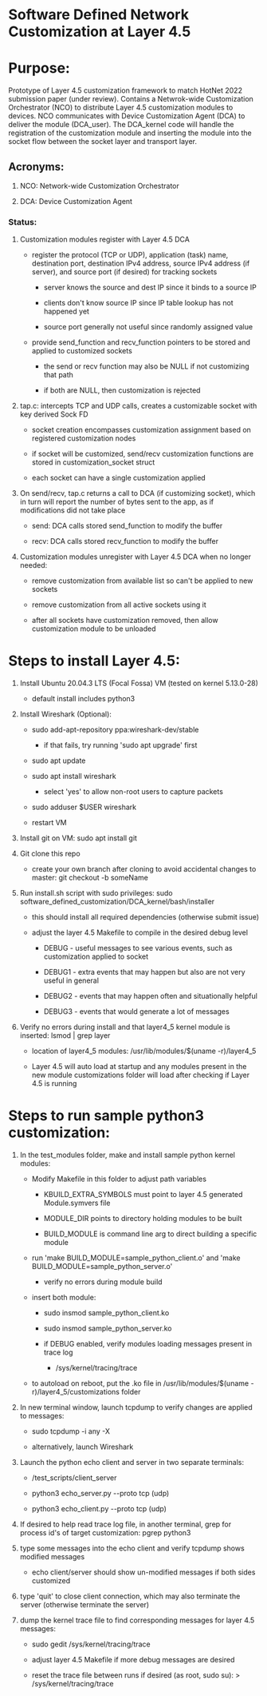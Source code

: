 # Software Defined Network Customization at Layer 4.5

# Purpose:
Prototype of Layer 4.5 customization framework to match HotNet 2022 submission paper (under review).  Contains a Netwrok-wide Customization Orchestrator (NCO)
to distribute Layer 4.5 customization modules to devices.  NCO communicates with Device Customization Agent (DCA) to deliver the module (DCA\_user).  The DCA\_kernel code will handle the registration of the customization module and inserting the module into the socket flow between the socket layer and transport layer.

## Acronyms:

1) NCO: Network-wide Customization Orchestrator

1) DCA: Device Customization Agent


### Status:


1) Customization modules register with Layer 4.5 DCA

    * register the protocol (TCP or UDP), application (task) name, destination port,
    destination IPv4 address, source IPv4 address (if server), and source port (if desired)
    for tracking sockets

        * server knows the source and dest IP since it binds to a source IP

        * clients don't know source IP since IP table lookup has not happened yet

        * source port generally not useful since randomly assigned value

    * provide send\_function and recv\_function pointers to be stored and
    applied to customized sockets

        * the send or recv function may also be NULL if not customizing that path

        * if both are NULL, then customization is rejected




2) tap.c: intercepts TCP and UDP calls, creates a customizable socket with
key derived Sock FD

    * socket creation encompasses customization assignment based on registered
    customization nodes

    * if socket will be customized, send/recv customization functions are
    stored in customization\_socket struct

    * each socket can have a single customization applied


1) On send/recv, tap.c returns a call to DCA (if customizing socket), which in
turn will report the number of bytes sent to the app, as if modifications did not take place

    * send: DCA calls stored send_function to modify the buffer  

    * recv: DCA calls stored recv_function to modify the buffer




4) Customization modules unregister with Layer 4.5 DCA when no longer needed:

    * remove customization from available list so can't be applied to new sockets

    * remove customization from all active sockets using it

    * after all sockets have customization removed, then allow customization module to be unloaded



# Steps to install Layer 4.5:

1) Install Ubuntu 20.04.3 LTS (Focal Fossa) VM (tested on kernel 5.13.0-28)

    * default install includes python3

1) Install Wireshark (Optional):

    * sudo add-apt-repository ppa:wireshark-dev/stable

        * if that fails, try running 'sudo apt upgrade' first

    * sudo apt update

    * sudo apt install wireshark

        * select 'yes' to allow non-root users to capture packets

    * sudo adduser $USER wireshark

    * restart VM

1) Install git on VM: sudo apt install git

1) Git clone this repo

    * create your own branch after cloning to avoid accidental changes to master: git checkout -b someName

1) Run install.sh script with sudo privileges: sudo software\_defined\_customization/DCA\_kernel/bash/installer

    * this should install all required dependencies (otherwise submit issue)

    * adjust the layer 4.5 Makefile to compile in the desired debug level

        * DEBUG - useful messages to see various events, such as customization applied to socket

        * DEBUG1 - extra events that may happen but also are not very useful in general

        * DEBUG2 - events that may happen often and situationally helpful

        * DEBUG3 - events that would generate a lot of messages

1) Verify no errors during install and that layer4_5 kernel module is inserted: lsmod \| grep layer

    * location of layer4_5 modules: /usr/lib/modules/$(uname -r)/layer4_5

    * Layer 4.5 will auto load at startup and any modules present in the new module
    customizations folder will load after checking if Layer 4.5 is running


# Steps to run sample python3 customization:

1) In the test\_modules folder, make and install sample python kernel modules:

    * Modify Makefile in this folder to adjust path variables

        * KBUILD_EXTRA_SYMBOLS must point to layer 4.5 generated Module.symvers file

        * MODULE_DIR points to directory holding modules to be built

        * BUILD\_MODULE is command line arg to direct building a specific module

    * run 'make BUILD\_MODULE=sample\_python\_client.o' and 'make BUILD\_MODULE=sample\_python\_server.o'

        * verify no errors during module build

    * insert both module:

        * sudo insmod sample\_python\_client.ko

        * sudo insmod sample\_python\_server.ko

        * if DEBUG enabled, verify modules loading messages present in trace log

            * /sys/kernel/tracing/trace

    * to autoload on reboot, put the .ko file in /usr/lib/modules/$(uname -r)/layer4_5/customizations folder

1) In new terminal window, launch tcpdump to verify changes are applied to messages:

    * sudo tcpdump -i any -X

    * alternatively, launch Wireshark

1) Launch the python echo client and server in two separate terminals:

    * /test\_scripts/client\_server

    * python3 echo\_server.py --proto tcp (udp)

    * python3 echo\_client.py --proto tcp (udp)

1) If desired to help read trace log file, in another terminal, grep for process id's
 of target customization: pgrep python3

1) type some messages into the echo client and verify tcpdump shows modified messages

    * echo client/server should show un-modified messages if both sides customized

1) type 'quit' to close client connection, which may also terminate the server
(otherwise terminate the server)

1) dump the kernel trace file to find corresponding messages for layer 4.5 messages:

    * sudo gedit /sys/kernel/tracing/trace

    * adjust layer 4.5 Makefile if more debug messages are desired

    * reset the trace file between runs if desired (as root, sudo su): > /sys/kernel/tracing/trace
